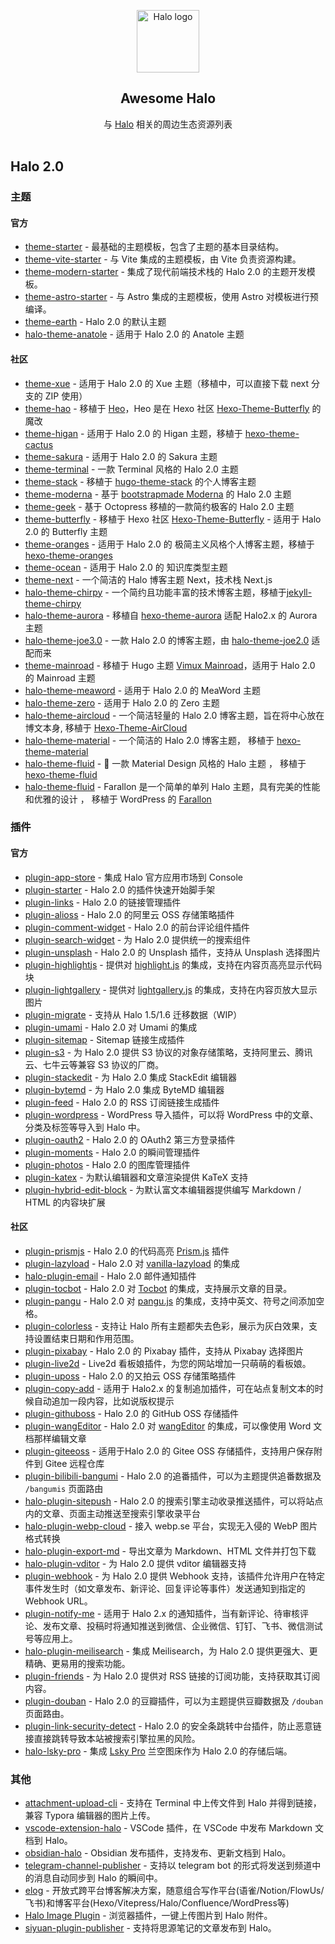 <p align="center">
    <a href="https://halo.run" target="_blank" rel="noopener noreferrer">
        <img width="100" src="https://halo.run/logo" alt="Halo logo" />
    </a>
</p>

<h2 align='center'>Awesome Halo</h2>

<p align='center'>
与 <a href='https://github.com/halo-dev/halo'>Halo</a> 相关的周边生态资源列表
<br><br>

## Halo 2.0

### 主题

#### 官方

- [theme-starter](https://github.com/halo-sigs/theme-starter) - 最基础的主题模板，包含了主题的基本目录结构。
- [theme-vite-starter](https://github.com/halo-sigs/theme-vite-starter) - 与 Vite 集成的主题模板，由 Vite 负责资源构建。
- [theme-modern-starter](https://github.com/halo-sigs/theme-modern-starter) - 集成了现代前端技术栈的 Halo 2.0 的主题开发模板。
- [theme-astro-starter](https://github.com/halo-sigs/theme-astro-starter) - 与 Astro 集成的主题模板，使用 Astro 对模板进行预编译。
- [theme-earth](https://github.com/halo-dev/theme-earth) - Halo 2.0 的默认主题
- [halo-theme-anatole](https://github.com/halo-dev/halo-theme-anatole) - 适用于 Halo 2.0 的 Anatole 主题

#### 社区

- [theme-xue](https://github.com/xzhuz/halo-theme-xue/tree/next) - 适用于 Halo 2.0 的 Xue 主题（移植中，可以直接下载 next 分支的 ZIP 使用）
- [theme-hao](https://github.com/liuzhihang/halo-theme-hao) - 移植于 [Heo](https://blog.zhheo.com/)，Heo 是在 Hexo 社区 [Hexo-Theme-Butterfly](https://github.com/jerryc127/hexo-theme-butterfly) 的魔改
- [theme-higan](https://github.com/guqing/halo-theme-higan) - 适用于 Halo 2.0 的 Higan 主题，移植于 [hexo-theme-cactus](https://github.com/probberechts/hexo-theme-cactus.git)
- [theme-sakura](https://github.com/LIlGG/halo-theme-sakura/tree/next) - 适用于 Halo 2.0 的 Sakura 主题
- [theme-terminal](https://github.com/wan92hen/theme-terminal) - 一款 Terminal 风格的 Halo 2.0 主题
- [theme-stack](https://github.com/jiewenhuang/halo-theme-stack) - 移植于 [hugo-theme-stack](https://github.com/CaiJimmy/hugo-theme-stack) 的个人博客主题
- [theme-moderna](https://github.com/liuchangfitcloud/theme-moderna) - 基于 [bootstrapmade Moderna](https://bootstrapmade.com/free-bootstrap-template-corporate-moderna/) 的 Halo 2.0 主题
- [theme-geek](https://github.com/mytianya/halo-theme-geek) - 基于 Octopress 移植的一款简约极客的 Halo 2.0 主题
- [theme-butterfly](https://github.com/dhjddcn/halo-theme-butterfly) - 移植于 Hexo 社区 [Hexo-Theme-Butterfly](https://github.com/jerryc127/hexo-theme-butterfly) - 适用于 Halo 2.0 的 Butterfly 主题
- [theme-oranges](https://github.com/WuWenL0/halo-theme-oranges) - 适用于 Halo 2.0 的 极简主义风格个人博客主题，移植于 [hexo-theme-oranges](https://github.com/zchengsite/hexo-theme-oranges)
- [theme-ocean](https://github.com/f2ccloud/theme-ocean) - 适用于 Halo 2.0 的 知识库类型主题
- [theme-next](https://github.com/AeroWang/theme-next) - 一个简洁的 Halo 博客主题 Next，技术栈 Next.js
- [halo-theme-chirpy](https://github.com/AirboZH/halo-theme-chirpy) - 一个简约且功能丰富的技术博客主题，移植于[jekyll-theme-chirpy](https://github.com/cotes2020/jekyll-theme-chirpy)
- [halo-theme-aurora](https://github.com/Roozenlz/halo-theme-aurora) - 移植自 [hexo-theme-aurora](https://github.com/auroral-ui/hexo-theme-aurora) 适配 Halo2.x 的 Aurora 主题
- [halo-theme-joe3.0](https://github.com/jiewenhuang/halo-theme-joe3.0) - 一款 Halo 2.0 的博客主题，由 [halo-theme-joe2.0](https://github.com/qinhua/halo-theme-joe2.0) 适配而来
- [theme-mainroad](https://github.com/liuchangfitcloud/theme-mainroad) - 移植于 Hugo 主题 [Vimux Mainroad](https://github.com/Vimux/Mainroad)，适用于 Halo 2.0 的 Mainroad 主题
- [halo-theme-meaword](https://github.com/Meayair/Halo-Theme-MeaWord) - 适用于 Halo 2.0 的 MeaWord 主题
- [halo-theme-zero](https://github.com/adozhao/halo-theme-zero) - 适用于 Halo 2.0 的 Zero 主题
- [halo-theme-aircloud](https://github.com/bit15k/halo-theme-aircloud) - 一个简洁轻量的 Halo 2.0 博客主题，旨在将中心放在博文本身, 移植于 [Hexo-Theme-AirCloud](https://github.com/aircloud/hexo-theme-aircloud)
- [halo-theme-material](https://github.com/chengzhongxue/halo-theme-material) - 一个简洁的 Halo 2.0 博客主题， 移植于 [hexo-theme-material](https://github.com/iblh/hexo-theme-material)
- [halo-theme-fluid](https://github.com/chengzhongxue/halo-theme-fluid) - 🌊 一款 Material Design 风格的 Halo 主题 ， 移植于 [hexo-theme-fluid](https://github.com/fluid-dev/hexo-theme-fluid)
- [halo-theme-fluid](https://github.com/chengzhongxue/halo-theme-farallon) - Farallon 是一个简单的单列 Halo 主题，具有完美的性能和优雅的设计 ， 移植于 WordPress 的 [Farallon](https://github.com/bigfa/Farallon)

### 插件

#### 官方

- [plugin-app-store](https://github.com/halo-dev/plugin-app-store) - 集成 Halo 官方应用市场到 Console
- [plugin-starter](https://github.com/halo-dev/plugin-starter) - Halo 2.0 的插件快速开始脚手架
- [plugin-links](https://github.com/halo-sigs/plugin-links) - Halo 2.0 的链接管理插件
- [plugin-alioss](https://github.com/halo-sigs/plugin-alioss) - Halo 2.0 的阿里云 OSS 存储策略插件
- [plugin-comment-widget](https://github.com/halo-dev/plugin-comment-widget) - Halo 2.0 的前台评论组件插件
- [plugin-search-widget](https://github.com/halo-dev/plugin-search-widget) - 为 Halo 2.0 提供统一的搜索组件
- [plugin-unsplash](https://github.com/halo-sigs/plugin-unsplash) - Halo 2.0 的 Unsplash 插件，支持从 Unsplash 选择图片
- [plugin-highlightjs](https://github.com/halo-sigs/plugin-highlightjs) - 提供对 [highlight.js](https://github.com/highlightjs/highlight.js) 的集成，支持在内容页高亮显示代码块
- [plugin-lightgallery](https://github.com/halo-sigs/plugin-lightgallery) - 提供对 [lightgallery.js](https://github.com/sachinchoolur/lightgallery.js) 的集成，支持在内容页放大显示图片
- [plugin-migrate](https://github.com/halo-sigs/plugin-migrate) - 支持从 Halo 1.5/1.6 迁移数据（WIP）
- [plugin-umami](https://github.com/halo-sigs/plugin-umami) - Halo 2.0 对 Umami 的集成
- [plugin-sitemap](https://github.com/halo-dev/plugin-sitemap) - Sitemap 链接生成插件
- [plugin-s3](https://github.com/halo-dev/plugin-s3) - 为 Halo 2.0 提供 S3 协议的对象存储策略，支持阿里云、腾讯云、七牛云等兼容 S3 协议的厂商。
- [plugin-stackedit](https://github.com/halo-sigs/plugin-stackedit) - 为 Halo 2.0 集成 StackEdit 编辑器
- [plugin-bytemd](https://github.com/halo-sigs/plugin-bytemd) - 为 Halo 2.0 集成 ByteMD 编辑器
- [plugin-feed](https://github.com/halo-dev/plugin-feed) - Halo 2.0 的 RSS 订阅链接生成插件
- [plugin-wordpress](https://github.com/halo-sigs/plugin-wordpress) - WordPress 导入插件，可以将 WordPress 中的文章、分类及标签等导入到 Halo 中。
- [plugin-oauth2](https://github.com/halo-sigs/plugin-oauth2) - Halo 2.0 的 OAuth2 第三方登录插件
- [plugin-moments](https://github.com/halo-sigs/plugin-moments) - Halo 2.0 的瞬间管理插件
- [plugin-photos](https://github.com/halo-sigs/plugin-photos) - Halo 2.0 的图库管理插件
- [plugin-katex](https://github.com/halo-sigs/plugin-katex) - 为默认编辑器和文章渲染提供 KaTeX 支持
- [plugin-hybrid-edit-block](https://github.com/halo-sigs/plugin-hybrid-edit-block) - 为默认富文本编辑器提供编写 Markdown / HTML 的内容块扩展

#### 社区

- [plugin-prismjs](https://github.com/liuzhihang/plugin-prismjs) - Halo 2.0 的代码高亮 [Prism.js](https://github.com/PrismJS/prism) 插件
- [plugin-lazyload](https://github.com/liuzhihang/plugin-lazyload) - Halo 2.0 对 [vanilla-lazyload](https://github.com/verlok/vanilla-lazyload) 的集成
- [halo-plugin-email](https://github.com/pannanxu/halo-plugin-email) - Halo 2.0 邮件通知插件
- [plugin-tocbot](https://github.com/liuzhihang/plugin-tocbot) - Halo 2.0 对 [Tocbot](https://tscanlin.github.io/tocbot/) 的集成，支持展示文章的目录。
- [plugin-pangu](https://github.com/liuzhihang/plugin-pangu) - Halo 2.0 对 [pangu.js](https://github.com/vinta/pangu.js) 的集成，支持中英文、符号之间添加空格。
- [plugin-colorless](https://github.com/guqing/halo-plugin-colorless) - 支持让 Halo 所有主题都失去色彩，展示为灰白效果，支持设置结束日期和作用范围。
- [plugin-pixabay](https://github.com/microhalo/plugin-pixabay) - Halo 2.0 的 Pixabay 插件，支持从 Pixabay 选择图片
- [plugin-live2d](https://github.com/LIlGG/plugin-live2d) - Live2d 看板娘插件，为您的网站增加一只萌萌的看板娘。
- [plugin-uposs](https://github.com/AirboZH/plugin-uposs) - Halo 2.0 的又拍云 OSS 存储策略插件
- [plugin-copy-add](https://github.com/turka-cn/plugin-copy-add) - 适用于 Halo2.x 的复制追加插件，可在站点复制文本的时候自动追加一段内容，比如说版权提示
- [plugin-githuboss](https://github.com/guicaiyue/plugin-githuboss) - Halo 2.0 的 GitHub OSS 存储插件
- [plugin-wangEditor](https://github.com/HandsomeNPC/halo-wangEditor-plugin) - Halo 2.0 对 [wangEditor](https://www.wangeditor.com/) 的集成，可以像使用 Word 文档那样编辑文章
- [plugin-giteeoss](https://github.com/MartyAlien/plugin-giteeoss) - 适用于Halo 2.0 的 Gitee OSS 存储插件，支持用户保存附件到 Gitee 远程仓库
- [plugin-bilibili-bangumi](https://github.com/Roozenlz/plugin-bilibili-bangumi) - Halo 2.0 的追番插件，可以为主题提供追番数据及 `/bangumis` 页面路由
- [halo-plugin-sitepush](https://github.com/Stonewuu/halo-plugin-sitepush) - Halo 2.0 的搜索引擎主动收录推送插件，可以将站点内的文章、页面主动推送至搜索引擎收录平台
- [halo-plugin-webp-cloud](https://github.com/webp-sh/halo-plugin-webp-cloud) - 接入 webp.se 平台，实现无入侵的 WebP 图片格式转换
- [halo-plugin-export-md](https://github.com/Lyn4ever29/halo-plugin-export-md) - 导出文章为 Markdown、HTML 文件并打包下载
- [halo-plugin-vditor](https://github.com/justice2001/halo-plugin-vditor) - 为 Halo 2.0 提供 vditor 编辑器支持
- [plugin-webhook](https://github.com/wxyShine/plugin-webhook) - 为 Halo 2.0 提供 Webhook 支持，该插件允许用户在特定事件发生时（如文章发布、新评论、回复评论等事件）发送通知到指定的 Webhook URL。
- [plugin-notify-me](https://github.com/monyuan/notify-me) - 适用于 Halo 2.x 的通知插件，当有新评论、待审核评论、发布文章、投稿时将通知推送到微信、企业微信、钉钉、飞书、微信测试号等应用上。
- [halo-plugin-meilisearch](https://github.com/Rainsheep/halo-plugin-meilisearch) - 集成 Meilisearch，为 Halo 2.0 提供更强大、更精确、更易用的搜索功能。
- [plugin-friends](https://github.com/chengzhongxue/plugin-friends) - 为 Halo 2.0 提供对 RSS 链接的订阅功能，支持获取其订阅内容。
- [plugin-douban](https://github.com/chengzhongxue/plugin-douban) - Halo 2.0 的豆瓣插件，可以为主题提供豆瓣数据及 `/douban` 页面路由。
- [plugin-link-security-detect](https://github.com/wenjing-xin/plugins-links-security-detect) - Halo 2.0 的安全条跳转中台插件，防止恶意链接直接跳转导致本站被搜索引擎拉黑的风险。
- [halo-lsky-pro](https://github.com/ichenhe/halo-lsky-pro) - 集成 [Lsky Pro](https://www.lsky.pro/) 兰空图床作为 Halo 2.0 的存储后端。

### 其他

- [attachment-upload-cli](https://github.com/halo-sigs/attachment-upload-cli) - 支持在 Terminal 中上传文件到 Halo 并得到链接，兼容 Typora 编辑器的图片上传。
- [vscode-extension-halo](https://github.com/halo-sigs/vscode-extension-halo) - VSCode 插件，在 VSCode 中发布 Markdown 文档到 Halo。
- [obsidian-halo](https://github.com/halo-sigs/obsidian-halo) - Obsidian 发布插件，支持发布、更新文档到 Halo。
- [telegram-channel-publisher](https://github.com/Mystery00/telegram-channel-publisher) - 支持以 telegram bot 的形式将发送到频道中的消息自动同步到 Halo 的瞬间中。
- [elog](https://github.com/LetTTGACO/elog) - 开放式跨平台博客解决方案，随意组合写作平台(语雀/Notion/FlowUs/飞书)和博客平台(Hexo/Vitepress/Halo/Confluence/WordPress等)
- [Halo Image Plugin](https://github.com/GodlessLiu/Halo-Image-Plugin) - 浏览器插件，一键上传图片到 Halo 附件。
- [siyuan-plugin-publisher](https://github.com/terwer/siyuan-plugin-publisher) - 支持将思源笔记的文章发布到 Halo。
